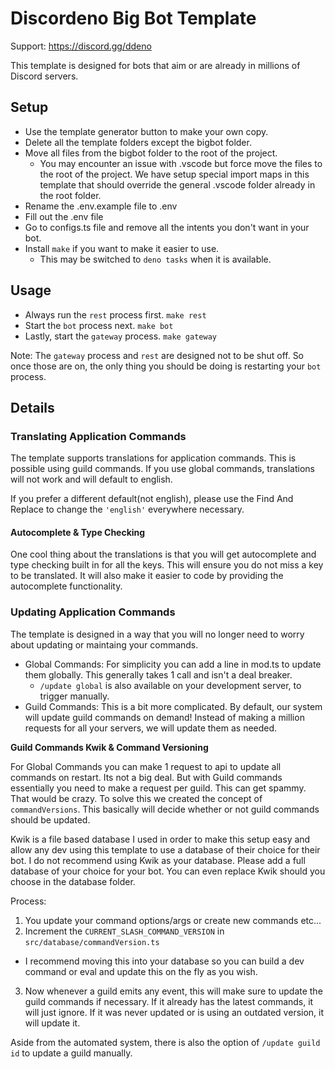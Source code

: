 # Discordeno Big Bot Template

Support: https://discord.gg/ddeno

This template is designed for bots that aim or are already in millions of
Discord servers.

## Setup

- Use the template generator button to make your own copy.
- Delete all the template folders except the bigbot folder.
- Move all files from the bigbot folder to the root of the project.
  - You may encounter an issue with .vscode but force move the files to the root
    of the project. We have setup special import maps in this template that
    should override the general .vscode folder already in the root folder.
- Rename the .env.example file to .env
- Fill out the .env file
- Go to configs.ts file and remove all the intents you don't want in your bot.
- Install `make` if you want to make it easier to use.
  - This may be switched to `deno tasks` when it is available.

## Usage

- Always run the `rest` process first. `make rest`
- Start the `bot` process next. `make bot`
- Lastly, start the `gateway` process. `make gateway`

Note: The `gateway` process and `rest` are designed not to be shut off. So once
those are on, the only thing you should be doing is restarting your `bot`
process.

## Details

### Translating Application Commands

The template supports translations for application commands. This is possible
using guild commands. If you use global commands, translations will not work and
will default to english.

If you prefer a different default(not english), please use the Find And Replace
to change the `'english'` everywhere necessary.

#### Autocomplete & Type Checking

One cool thing about the translations is that you will get autocomplete and type
checking built in for all the keys. This will ensure you do not miss a key to be
translated. It will also make it easier to code by providing the autocomplete
functionality.

### Updating Application Commands

The template is designed in a way that you will no longer need to worry about
updating or maintaing your commands.

- Global Commands: For simplicity you can add a line in mod.ts to update them
  globally. This generally takes 1 call and isn't a deal breaker.
  - `/update global` is also available on your development server, to trigger
    manually.
- Guild Commands: This is a bit more complicated. By default, our system will
  update guild commands on demand! Instead of making a million requests for all your servers, we will update them as needed.

**Guild Commands Kwik & Command Versioning**

For Global Commands you can make 1 request to api to update all commands on
restart. Its not a big deal. But with Guild commands essentially you need to
make a request per guild. This can get spammy. That would be crazy. To solve
this we created the concept of `commandVersions`. This basically will decide
whether or not guild commands should be updated.

Kwik is a file based database I used in order to make this setup easy and allow any dev using this template to use a database of their choice for their bot. I do not recommend using Kwik as your database. Please add a full database of
your choice for your bot. You can even replace Kwik should you choose in the
database folder.

Process:

1. You update your command options/args or create new commands etc...
2. Increment the `CURRENT_SLASH_COMMAND_VERSION` in `src/database/commandVersion.ts`
  - I recommend moving this into your database so you can build a dev command or eval and update this on the fly as you wish.
3. Now whenever a guild emits any event, this will make sure to update the guild commands if necessary. If it already has the latest commands, it will just ignore. If it was never updated or is using an outdated version, it will update it.

Aside from the automated system, there is also the option of `/update guild id` to update a guild manually.